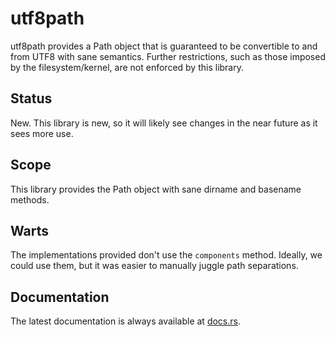 utf8path
========

utf8path provides a Path object that is guaranteed to be convertible to and from UTF8 with sane semantics.  Further
restrictions, such as those imposed by the filesystem/kernel, are not enforced by this library.

Status
------

New.  This library is new, so it will likely see changes in the near future as it sees more use.

Scope
-----

This library provides the Path object with sane dirname and basename methods.

Warts
-----

The implementations provided don't use the `components` method.  Ideally, we could use them, but it was easier to
manually juggle path separations.

Documentation
-------------

The latest documentation is always available at [docs.rs](https://docs.rs/utf8path/latest/utf8path/).
